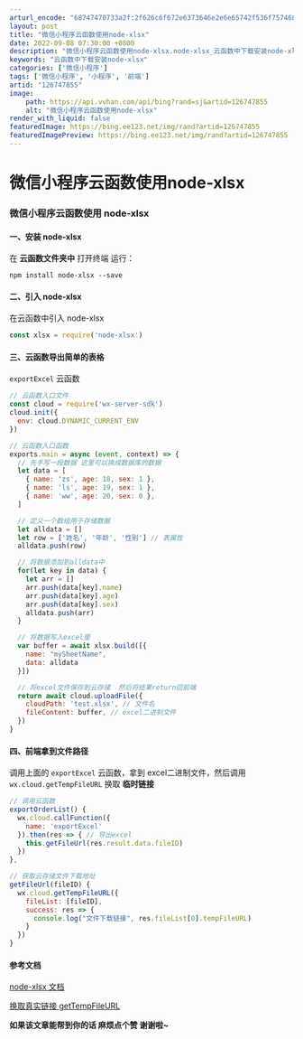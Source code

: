 ```yaml
---
arturl_encode: "68747470733a2f:2f626c6f672e6373646e2e6e65742f536f7574685f696e6b2f:61727469636c652f64657461696c732f313236373437383535"
layout: post
title: "微信小程序云函数使用node-xlsx"
date: 2022-09-08 07:30:00 +0800
description: "微信小程序云函数使用node-xlsx.node-xlsx_云函数中下载安装node-xlsx"
keywords: "云函数中下载安装node-xlsx"
categories: ['微信小程序']
tags: ['微信小程序', '小程序', '前端']
artid: "126747855"
image:
    path: https://api.vvhan.com/api/bing?rand=sj&artid=126747855
    alt: "微信小程序云函数使用node-xlsx"
render_with_liquid: false
featuredImage: https://bing.ee123.net/img/rand?artid=126747855
featuredImagePreview: https://bing.ee123.net/img/rand?artid=126747855
---
```


# 微信小程序云函数使用node-xlsx

### 微信小程序云函数使用 node-xlsx

  

#### 一、安装 node-xlsx

在
**云函数文件夹中**
打开终端 运行：

```
npm install node-xlsx --save

```

  

#### 二、引入 node-xlsx

在云函数中引入 node-xlsx

```js
const xlsx = require('node-xlsx')

```

  

#### 三、云函数导出简单的表格

`exportExcel`
云函数

```js
// 云函数入口文件
const cloud = require('wx-server-sdk')
cloud.init({
  env: cloud.DYNAMIC_CURRENT_ENV
})

// 云函数入口函数
exports.main = async (event, context) => {
  // 先手写一段数据 这里可以换成数据库的数据
  let data = [
    { name: 'zs', age: 18, sex: 1 },
    { name: 'ls', age: 19, sex: 1 },
    { name: 'ww', age: 20, sex: 0 },
  ]

  // 定义一个数组用于存储数据
  let alldata = []
  let row = ['姓名', '年龄', '性别'] // 表属性
  alldata.push(row)

  // 将数据添加到alldata中
  for(let key in data) {
    let arr = []
    arr.push(data[key].name)
    arr.push(data[key].age)
    arr.push(data[key].sex)
    alldata.push(arr)
  }

  // 将数据写入excel里
  var buffer = await xlsx.build([{
    name: "mySheetName",
    data: alldata
  }])

  // 将excel文件保存到云存储  然后将结果return回前端
  return await cloud.uploadFile({
    cloudPath: 'test.xlsx', // 文件名
    fileContent: buffer, // excel二进制文件
  })
}

```

  

#### 四、前端拿到文件路径

调用上面的
`exportExcel`
云函数，拿到 excel二进制文件，然后调用
`wx.cloud.getTempFileURL`
换取
**临时链接**

```js
// 调用云函数
exportOrderList() {
  wx.cloud.callFunction({
    name: 'exportExcel'
  }).then(res => { // 导出excel
    this.getFileUrl(res.result.data.fileID)
  })
},

// 获取云存储文件下载地址
getFileUrl(fileID) {
  wx.cloud.getTempFileURL({
    fileList: [fileID],
    success: res => {
      console.log("文件下载链接", res.fileList[0].tempFileURL)
    }
  })
}

```

  

#### 参考文档

[node-xlsx 文档](https://www.npmjs.com/package/node-xlsx)

[换取真实链接 getTempFileURL](https://developers.weixin.qq.com/miniprogram/dev/wxcloudrun/src/guide/storage/api.html#API%E6%96%B9%E5%BC%8F)

  

**如果该文章能帮到你的话 麻烦点个赞 谢谢啦~**